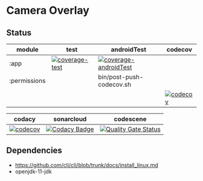 # Camera Overlay

## Status

| module | test | androidTest | codecov |
| - | - | - | - |
| :app | [![coverage-test](https://github.com/jameshnsears/CameraOverlay/actions/workflows/coverage-test.yml/badge.svg)](https://github.com/jameshnsears/CameraOverlay/actions/workflows/coverage-test.yml) | [![coverage-androidTest](https://github.com/jameshnsears/CameraOverlay/actions/workflows/coverage-androidTest.yml/badge.svg)](https://github.com/jameshnsears/CameraOverlay/actions/workflows/coverage-androidTest.yml) |
| :permissions |  | bin/post-push-codecov.sh |  |
|  |  |  | [![codecov](https://codecov.io/gh/jameshnsears/CameraOverlay/branch/master/graph/badge.svg?token=5134RP5ZKY)](https://codecov.io/gh/jameshnsears/CameraOverlay) | [![Codacy Badge](https://app.codacy.com/project/badge/Grade/9d9584674063453bb59aefce7ad815d6)](https://www.codacy.com/gh/jameshnsears/CameraOverlay/dashboard?utm_source=github.com&amp;utm_medium=referral&amp;utm_content=jameshnsears/CameraOverlay&amp;utm_campaign=Badge_Grade) | [![Quality Gate Status](https://sonarcloud.io/api/project_badges/measure?project=jameshnsears_CameraOverlay&metric=alert_status)](https://sonarcloud.io/summary/new_code?id=jameshnsears_CameraOverlay) | [![CodeScene general](https://codescene.io/images/analyzed-by-codescene-badge.svg)](https://codescene.io/projects/21058)

| codacy | sonarcloud | codescene |
| - | - | - |
| [![codecov](https://codecov.io/gh/jameshnsears/CameraOverlay/branch/master/graph/badge.svg?token=5134RP5ZKY)](https://codecov.io/gh/jameshnsears/CameraOverlay) | [![Codacy Badge](https://app.codacy.com/project/badge/Grade/9d9584674063453bb59aefce7ad815d6)](https://www.codacy.com/gh/jameshnsears/CameraOverlay/dashboard?utm_source=github.com&amp;utm_medium=referral&amp;utm_content=jameshnsears/CameraOverlay&amp;utm_campaign=Badge_Grade) | [![Quality Gate Status](https://sonarcloud.io/api/project_badges/measure?project=jameshnsears_CameraOverlay&metric=alert_status)](https://sonarcloud.io/summary/new_code?id=jameshnsears_CameraOverlay) | [![CodeScene general](https://codescene.io/images/analyzed-by-codescene-badge.svg)](https://codescene.io/projects/21058)

## Dependencies

* https://github.com/cli/cli/blob/trunk/docs/install_linux.md
* openjdk-11-jdk
